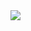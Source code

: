 <img src="https://ci.appveyor.com/api/projects/status/github/admglaser/remote?branch=master&svg=true">
